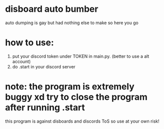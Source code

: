 # disboard auto bumber
auto dumping is gay but had nothing else to make so here you go

# how to use:
1. put your discord token under TOKEN in main.py. (better to use a alt account)
2. do .start in your discord server

# note: the program is extremely buggy xd try to close the program after running .start



this program is against disboards and discords ToS so use at your own risk!
